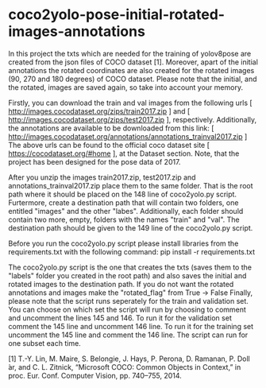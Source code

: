 # coco2yolo-pose-initial-rotated-images-annotations

In this project the txts which are needed for the training of yolov8pose are created from the json files of COCO dataset [1].
Moreover, apart of the initial annotations the rotated coordinates are also created for the rotated images (90, 270 and 180 degrees) of COCO dataset.
Please note that the initial, and the rotated, images are saved again, so take into account your memory.

Firstly, you can download the train and val images from the following urls [ http://images.cocodataset.org/zips/train2017.zip ] and [ http://images.cocodataset.org/zips/test2017.zip ], respectively.
Additionally, the annotations are available to be downloaded from this link: [ http://images.cocodataset.org/annotations/annotations_trainval2017.zip ]
The above urls can be found to the official coco dataset site [ https://cocodataset.org/#home ], at the Dataset section. Note, that the project has been designed for the pose data of 2017.

After you unzip the images train2017.zip, test2017.zip and annotations_trainval2017.zip place them to the same folder. That is the root path where it should be placed on the 148 line of coco2yolo.py script.
Furtermore, create a destination path that will contain two folders, one entitled "images" and the other "labes". Additionally, each folder should contain two more, empty, folders with the names "train" and "val".
The destination path should be given to the 149 line of the coco2yolo.py script.

Before you run the coco2yolo.py script please install libraries from the requirements.txt with the following command:
pip install -r requirements.txt

The coco2yolo.py script is the one that creates the txts (saves them to the "labels" folder you created in the root path) and also saves the initial and rotated images to the destination path. 
If you do not want the rotated annotations and images make the "rotated_flag" from True -> False
Finally, please note that the script runs seperately for the train and validation set. You can choose on which set the script will run by choosing to comment and uncomment the lines 145 and 146. 
To run it for the validation set comment the 145 line and uncomment 146 line. To run it for the training set uncomment the 145 line and comment the 146 line. The script can run for one subset each time. 



[1] T.-Y. Lin, M. Maire, S. Belongie, J. Hays, P. Perona, D. Ramanan, P. Doll ́ar, and C. L. Zitnick, “Microsoft COCO: Common Objects in Context,” in proc. Eur. Conf. Computer Vision, pp. 740–755, 2014.

